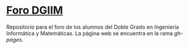 [Foro DGIIM](http://tux.ugr.es/dgiim/foro/)
================

Repositorio para el foro de los alumnos del Doble Grado en Ingeniería Informática y Matemáticas. La página web se encuentra en la rama *gh-pages*.
